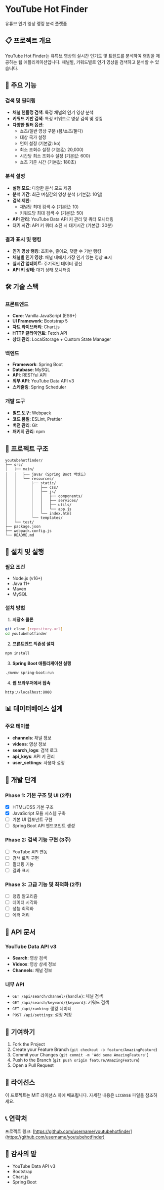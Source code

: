 # YouTube Hot Finder

유튜브 인기 영상 랭킹 분석 플랫폼

## 📋 프로젝트 개요

YouTube Hot Finder는 유튜브 영상의 실시간 인기도 및 트렌드를 분석하여 랭킹을 제공하는 웹 애플리케이션입니다. 채널별, 키워드별로 인기 영상을 검색하고 분석할 수 있습니다.

## 🎯 주요 기능

### 검색 및 필터링

- **채널 핸들명 검색**: 특정 채널의 인기 영상 분석
- **키워드 기반 검색**: 특정 키워드로 영상 검색 및 랭킹
- **다양한 필터 옵션**:
  - 쇼츠/일반 영상 구분 (봄/쇼츠/둘다)
  - 대상 국가 설정
  - 언어 설정 (기본값: ko)
  - 최소 조회수 설정 (기본값: 20,000)
  - 시간당 최소 조회수 설정 (기본값: 600)
  - 쇼츠 기준 시간 (기본값: 180초)

### 분석 설정

- **실행 모드**: 다양한 분석 모드 제공
- **분석 기간**: 최근 며칠간의 영상 분석 (기본값: 10일)
- **검색 제한**:
  - 채널당 최대 검색 수 (기본값: 10)
  - 키워드당 최대 검색 수 (기본값: 50)
- **API 관리**: YouTube Data API 키 관리 및 쿼터 모니터링
- **대기 시간**: API 키 쿼터 소진 시 대기시간 (기본값: 30분)

### 결과 표시 및 랭킹

- **인기 영상 랭킹**: 조회수, 좋아요, 댓글 수 기반 랭킹
- **채널별 인기 영상**: 채널 내에서 가장 인기 있는 영상 표시
- **실시간 업데이트**: 주기적인 데이터 갱신
- **API 키 상태**: 대기 상태 모니터링

## 🛠 기술 스택

### 프론트엔드

- **Core**: Vanilla JavaScript (ES6+)
- **UI Framework**: Bootstrap 5
- **차트 라이브러리**: Chart.js
- **HTTP 클라이언트**: Fetch API
- **상태 관리**: LocalStorage + Custom State Manager

### 백엔드

- **Framework**: Spring Boot
- **Database**: MySQL
- **API**: RESTful API
- **외부 API**: YouTube Data API v3
- **스케줄링**: Spring Scheduler

### 개발 도구

- **빌드 도구**: Webpack
- **코드 품질**: ESLint, Prettier
- **버전 관리**: Git
- **패키지 관리**: npm

## 📁 프로젝트 구조

```
youtubehotfinder/
├── src/
│   ├── main/
│   │   ├── java/ (Spring Boot 백엔드)
│   │   └── resources/
│   │       ├── static/
│   │       │   ├── css/
│   │       │   ├── js/
│   │       │   │   ├── components/
│   │       │   │   ├── services/
│   │       │   │   ├── utils/
│   │       │   │   └── app.js
│   │       │   └── index.html
│   │       └── templates/
│   └── test/
├── package.json
├── webpack.config.js
└── README.md
```

## 🚀 설치 및 실행

### 필요 조건

- Node.js (v16+)
- Java 11+
- Maven
- MySQL

### 설치 방법

1. **저장소 클론**

```bash
git clone [repository-url]
cd youtubehotfinder
```

2. **프론트엔드 의존성 설치**

```bash
npm install
```

3. **Spring Boot 애플리케이션 실행**

```bash
./mvnw spring-boot:run
```

4. **웹 브라우저에서 접속**

```
http://localhost:8080
```

## 📊 데이터베이스 설계

### 주요 테이블

- **channels**: 채널 정보
- **videos**: 영상 정보
- **search_logs**: 검색 로그
- **api_keys**: API 키 관리
- **user_settings**: 사용자 설정

## 🔧 개발 단계

### Phase 1: 기본 구조 및 UI (2주)

- [x] HTML/CSS 기본 구조
- [x] JavaScript 모듈 시스템 구축
- [ ] 기본 UI 컴포넌트 구현
- [ ] Spring Boot API 엔드포인트 생성

### Phase 2: 검색 기능 구현 (3주)

- [ ] YouTube API 연동
- [ ] 검색 로직 구현
- [ ] 필터링 기능
- [ ] 결과 표시

### Phase 3: 고급 기능 및 최적화 (2주)

- [ ] 랭킹 알고리즘
- [ ] 데이터 시각화
- [ ] 성능 최적화
- [ ] 에러 처리

## 📝 API 문서

### YouTube Data API v3

- **Search**: 영상 검색
- **Videos**: 영상 상세 정보
- **Channels**: 채널 정보

### 내부 API

- `GET /api/search/channel/{handle}`: 채널 검색
- `GET /api/search/keyword/{keyword}`: 키워드 검색
- `GET /api/ranking`: 랭킹 데이터
- `POST /api/settings`: 설정 저장

## 🤝 기여하기

1. Fork the Project
2. Create your Feature Branch (`git checkout -b feature/AmazingFeature`)
3. Commit your Changes (`git commit -m 'Add some AmazingFeature'`)
4. Push to the Branch (`git push origin feature/AmazingFeature`)
5. Open a Pull Request

## 📄 라이선스

이 프로젝트는 MIT 라이선스 하에 배포됩니다. 자세한 내용은 `LICENSE` 파일을 참조하세요.

## 📞 연락처

프로젝트 링크: [https://github.com/username/youtubehotfinder](https://github.com/username/youtubehotfinder)

## 🙏 감사의 말

- YouTube Data API v3
- Bootstrap
- Chart.js
- Spring Boot
